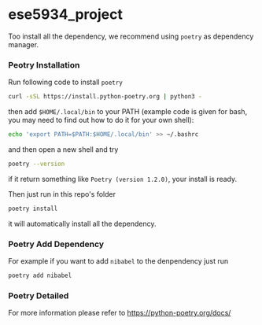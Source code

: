 # ese5934_project
Too install all the dependency, we recommend using `poetry` as dependency manager.
### Peotry Installation
Run following code to install `poetry`
```bash
curl -sSL https://install.python-poetry.org | python3 -
```
then add `$HOME/.local/bin` to your PATH (example code is given for bash, you may need to find out how to do it for your own shell):
```bash
echo 'export PATH=$PATH:$HOME/.local/bin' >> ~/.bashrc
```
and then open a new shell and try 
```bash
poetry --version

```
if it return something like `Poetry (version 1.2.0)`, your install is ready.

Then just run in this repo's folder
```bash
poetry install
```
it will automatically install all the dependency.

### Poetry Add Dependency
For example if you want to add `nibabel` to the denpendency just run
```bash
poetry add nibabel
```
### Poetry Detailed
For more information please refer to https://python-poetry.org/docs/
